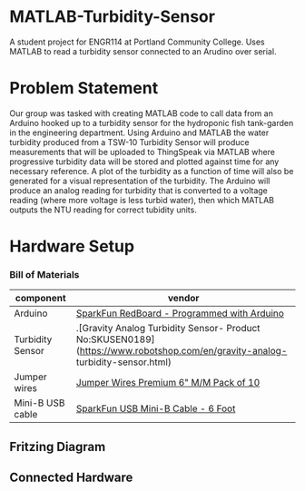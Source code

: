 # MATLAB-Turbidity-Sensor
A student project for ENGR114 at Portland Community College. Uses MATLAB to read a turbidity sensor connected to an Arudino over serial.
# Problem Statement
Our group was tasked with creating MATLAB code to call data from an Arduino hooked up to a
turbidity sensor for the hydroponic fish tank-garden in the engineering department. 
Using Arduino and MATLAB the water turbidity produced from a TSW-10
Turbidity Sensor will produce measurements that will be uploaded to ThingSpeak via MATLAB where progressive turbidity data will be stored and plotted against time for any necessary reference. A plot of the turbidity as a function of time will also be generated for a visual representation of the turbidity. The Arduino will produce an analog reading for turbidity that is converted to a voltage reading (where more voltage is less turbid water), then which MATLAB outputs the NTU reading for correct tubidity units.
# Hardware Setup

### Bill of Materials
|component|vendor|
|---|---|
|Arduino|[SparkFun RedBoard - Programmed with Arduino](https://www.sparkfun.com/products/13975)|
|Turbidity Sensor|.[Gravity Analog Turbidity Sensor- Product No:SKUSEN0189](https://www.robotshop.com/en/gravity-analog- turbidity-sensor.html)|
|Jumper wires|[Jumper Wires Premium 6" M/M Pack of 10](https://www.sparkfun.com/products/8431 )|
|Mini-B USB cable|[SparkFun USB Mini-B Cable - 6 Foot](https://www.sparkfun.com/products/11301)|

## Fritzing Diagram

## Connected Hardware

